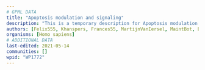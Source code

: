 ```yaml
---
# GPML DATA
title: "Apoptosis modulation and signaling"
description: "This is a temporary description for Apoptosis modulation and signaling"
authors: [Felix555, Khanspers, Frances55, MartijnVanIersel, MaintBot, Egonw, Zari, MirellaKalafati, AlexanderPico, Ryanmiller, Marvin M2, Fehrhart, Ariutta, Ddomingof, Eweitz]
organisms: [Homo sapiens]
# ADDITIONAL DATA
last-edited: 2021-05-14
communities: []
wpid: "WP1772"
---
```

